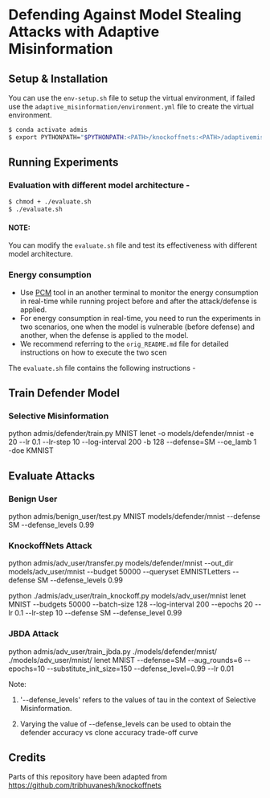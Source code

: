 # Defending Against Model Stealing Attacks with Adaptive Misinformation

## Setup & Installation
You can use the `env-setup.sh` file to setup the virtual environment, if failed use the `adaptive_misinformation/environment.yml` file to create the virtual environment.
```bash
$ conda activate admis
$ export PYTHONPATH="$PYTHONPATH:<PATH>/knockoffnets:<PATH>/adaptivemisinformation" # Add KnockoffNets and AdaptiveMisinformation to PYTHONPATH; Replace <PATH> with the path containing knockoffnets/adaptivemisinformation dirs
```

## Running Experiments 

### Evaluation with different model architecture -
```bash
$ chmod + ./evaluate.sh
$ ./evaluate.sh 
```
#### NOTE:
You can modify the `evaluate.sh` file and test its effectiveness with different model architecture.

### Energy consumption
- Use [PCM](https://github.com/intel/pcm) tool in an another terminal to monitor the energy consumption in real-time while running project before and after the attack/defense is applied.
- For energy consumption in real-time, you need to run the experiments in two scenarios, one when the model is vulnerable (before defense) and another, when the defense is applied to the model.
- We recommend referring to the `orig_README.md` file for detailed instructions on how to execute the two scen

The `evaluate.sh` file contains the following instructions - 

## Train Defender Model

### Selective Misinformation

python admis/defender/train.py MNIST lenet -o models/defender/mnist -e 20 --lr 0.1 --lr-step 10 --log-interval 200 -b 128 --defense=SM --oe_lamb 1 -doe KMNIST


## Evaluate Attacks

### Benign User

python admis/benign_user/test.py MNIST models/defender/mnist --defense SM --defense_levels 0.99

### KnockoffNets Attack

python admis/adv_user/transfer.py models/defender/mnist --out_dir models/adv_user/mnist --budget 50000 --queryset EMNISTLetters --defense SM --defense_levels 0.99

python ./admis/adv_user/train_knockoff.py models/adv_user/mnist lenet MNIST --budgets 50000 --batch-size 128 --log-interval 200 --epochs 20 --lr 0.1 --lr-step 10 --defense SM --defense_level 0.99

### JBDA Attack

python admis/adv_user/train_jbda.py ./models/defender/mnist/ ./models/adv_user/mnist/ lenet MNIST --defense=SM --aug_rounds=6 --epochs=10 --substitute_init_size=150 --defense_level=0.99 --lr 0.01

Note:
1. '--defense_levels' refers to the values of tau in the context of Selective Misinformation.

2. Varying the value of --defense_levels can be used to obtain the defender accuracy vs clone accuracy trade-off curve


## Credits

Parts of this repository have been adapted from https://github.com/tribhuvanesh/knockoffnets

